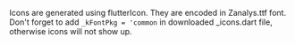 Icons are generated using flutterIcon. They are encoded in Zanalys.ttf font.
Don't forget to add `_kFontPkg = 'common` in downloaded _icons.dart file, otherwise icons will not show up.